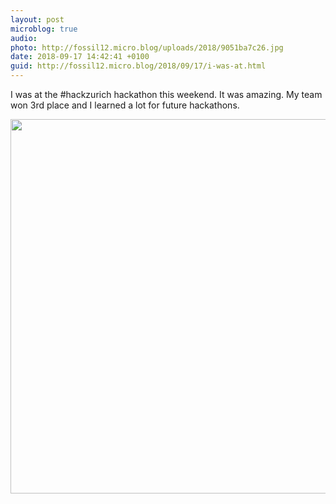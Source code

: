 ```yaml
---
layout: post
microblog: true
audio: 
photo: http://fossil12.micro.blog/uploads/2018/9051ba7c26.jpg
date: 2018-09-17 14:42:41 +0100
guid: http://fossil12.micro.blog/2018/09/17/i-was-at.html
---
```

I was at the #hackzurich hackathon this weekend. It was amazing. My team won 3rd place and I learned a lot for future hackathons.

<img src="http://fossil12.micro.blog/uploads/2018/9051ba7c26.jpg" width="600" height="599" />
